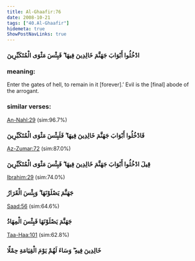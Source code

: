 ```yaml
---
title: Al-Ghaafir:76
date: 2008-10-21
tags: ["40.Al-Ghaafir"]
hidemeta: true 
ShowPostNavLinks: true 
---
```

### ادْخُلُوا أَبْوَابَ جَهَنَّمَ خَالِدِينَ فِيهَا ۖ فَبِئْسَ مَثْوَى الْمُتَكَبِّرِينَ
### meaning: 
Enter the gates of hell, to remain in it [forever].’ Evil is the [final] abode of the arrogant.
### similar verses: 

[An-Nahl:29](/16/29) (sim:96.7%)

### فَادْخُلُوا أَبْوَابَ جَهَنَّمَ خَالِدِينَ فِيهَا ۖ فَلَبِئْسَ مَثْوَى الْمُتَكَبِّرِينَ

[Az-Zumar:72](/39/72) (sim:87.0%)

### قِيلَ ادْخُلُوا أَبْوَابَ جَهَنَّمَ خَالِدِينَ فِيهَا ۖ فَبِئْسَ مَثْوَى الْمُتَكَبِّرِينَ

[Ibrahim:29](/14/29) (sim:74.0%)

### جَهَنَّمَ يَصْلَوْنَهَا ۖ وَبِئْسَ الْقَرَارُ

[Saad:56](/38/56) (sim:64.6%)

### جَهَنَّمَ يَصْلَوْنَهَا فَبِئْسَ الْمِهَادُ

[Taa-Haa:101](/20/101) (sim:62.8%)

### خَالِدِينَ فِيهِ ۖ وَسَاءَ لَهُمْ يَوْمَ الْقِيَامَةِ حِمْلًا
